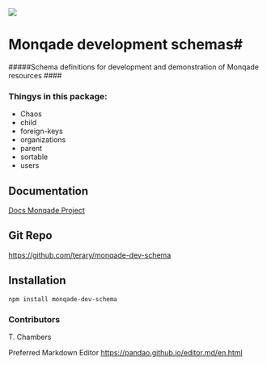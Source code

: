 ![](http://static.monqade.com/images/monqade-black-blue-80percent.png)
# Monqade development schemas#

#####Schema definitions for development and demonstration of Monqade resources #### 

### Thingys in this package:
- Chaos
- child
- foreign-keys
- organizations
- parent
- sortable
- users



## Documentation ##
[Docs Monqade Project](http://docs.monqade.com "documentation Monqade Project")


## Git Repo ##
https://github.com/terary/monqade-dev-schema

## Installation ##

```npm install monqade-dev-schema```


### Contributors ###
T. Chambers

Preferred Markdown Editor
https://pandao.github.io/editor.md/en.html

